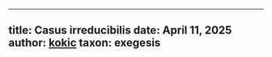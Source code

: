 
---
title: Casus irreducibilis
date: April 11, 2025
author: [kokic](/kokic.md)
taxon: exegesis
---

